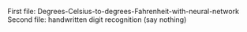 First file: Degrees-Celsius-to-degrees-Fahrenheit-with-neural-network
Second file: handwritten digit recognition (say nothing)
